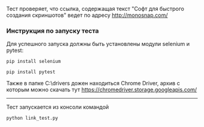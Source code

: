 Тест проверяет, что ссылка, содержащая текст "Софт для быстрого создания скриншотов" ведет по адресу http://monosnap.com/

### Инструкция по запуску теста

Для успешного запуска должны быть установлены модули selenium и pytest:

`pip install selenium`

`pip install pytest`

Также в папке C:\drivers дожен находиться Chrome Driver, архив с которым можно скачать тут
https://chromedriver.storage.googleapis.com/  

---

Тест запускается из консоли командой

``python link_test.py``
